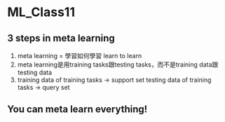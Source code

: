 # ML_Class11
## 3 steps in meta learning
1. meta learning = 學習如何學習 learn to learn
2. meta learning是用training tasks跟testing tasks，而不是training data跟testing data
3. training data of training tasks -> support set
   testing data of training tasks -> query set
## You can meta learn everything!

